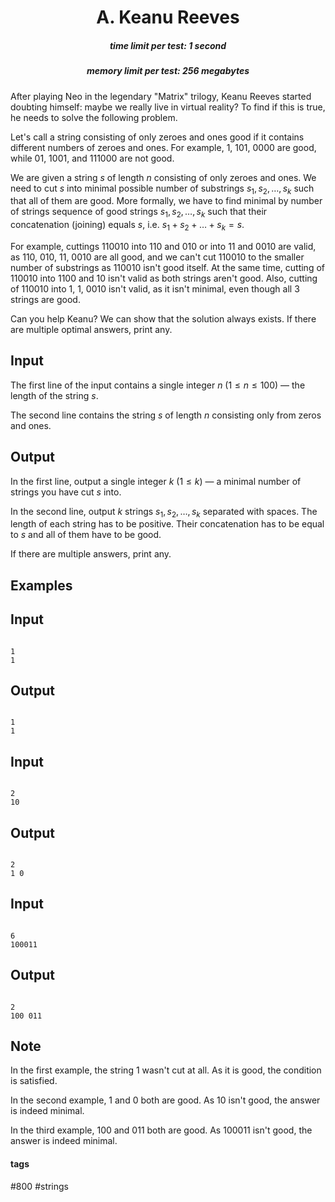 <h1 style='text-align: center;'> A. Keanu Reeves</h1>

<h5 style='text-align: center;'>time limit per test: 1 second</h5>
<h5 style='text-align: center;'>memory limit per test: 256 megabytes</h5>

After playing Neo in the legendary "Matrix" trilogy, Keanu Reeves started doubting himself: maybe we really live in virtual reality? To find if this is true, he needs to solve the following problem.

Let's call a string consisting of only zeroes and ones good if it contains different numbers of zeroes and ones. For example, 1, 101, 0000 are good, while 01, 1001, and 111000 are not good.

We are given a string $s$ of length $n$ consisting of only zeroes and ones. We need to cut $s$ into minimal possible number of substrings $s_1, s_2, \ldots, s_k$ such that all of them are good. More formally, we have to find minimal by number of strings sequence of good strings $s_1, s_2, \ldots, s_k$ such that their concatenation (joining) equals $s$, i.e. $s_1 + s_2 + \dots + s_k = s$.

For example, cuttings 110010 into 110 and 010 or into 11 and 0010 are valid, as 110, 010, 11, 0010 are all good, and we can't cut 110010 to the smaller number of substrings as 110010 isn't good itself. At the same time, cutting of 110010 into 1100 and 10 isn't valid as both strings aren't good. Also, cutting of 110010 into 1, 1, 0010 isn't valid, as it isn't minimal, even though all $3$ strings are good.

Can you help Keanu? We can show that the solution always exists. If there are multiple optimal answers, print any.

## Input

The first line of the input contains a single integer $n$ ($1\le n \le 100$) — the length of the string $s$.

The second line contains the string $s$ of length $n$ consisting only from zeros and ones.

## Output

In the first line, output a single integer $k$ ($1\le k$) — a minimal number of strings you have cut $s$ into.

In the second line, output $k$ strings $s_1, s_2, \ldots, s_k$ separated with spaces. The length of each string has to be positive. Their concatenation has to be equal to $s$ and all of them have to be good.

If there are multiple answers, print any.

## Examples

## Input


```

1
1

```
## Output


```

1
1
```
## Input


```

2
10

```
## Output


```

2
1 0
```
## Input


```

6
100011

```
## Output


```

2
100 011

```
## Note

In the first example, the string 1 wasn't cut at all. As it is good, the condition is satisfied.

In the second example, 1 and 0 both are good. As 10 isn't good, the answer is indeed minimal.

In the third example, 100 and 011 both are good. As 100011 isn't good, the answer is indeed minimal.



#### tags 

#800 #strings 